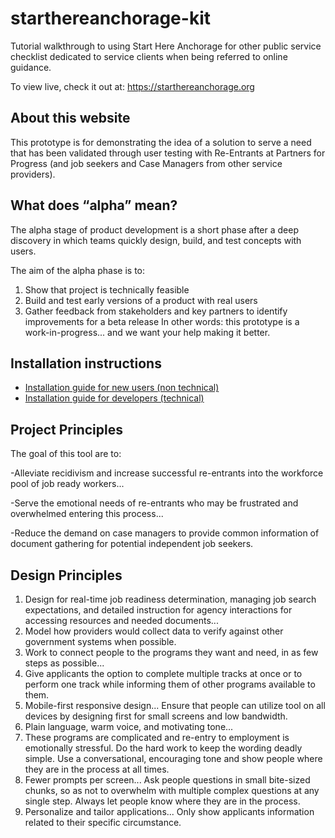 # starthereanchorage-kit
Tutorial walkthrough to using Start Here Anchorage for other public service checklist dedicated to service clients when being referred to online guidance. 

To view live, check it out at: https://starthereanchorage.org


## About this website

This prototype is for demonstrating the idea of a solution to serve a need that has been validated through user testing with Re-Entrants at Partners for Progress (and job seekers and Case Managers from other service providers).

## What does “alpha” mean?
The alpha stage of product development is a short phase after a deep discovery in which teams quickly design, build, and test concepts with users.

The aim of the alpha phase is to:

1. Show that project is technically feasible
2. Build and test early versions of a product with real users
3. Gather feedback from stakeholders and key partners to identify improvements for a beta release
In other words: this prototype is a work-in-progress... and we want your help making it better.

## Installation instructions

- [Installation guide for new users (non technical)](https://govuk-prototype-kit.herokuapp.com/docs/install/introduction)
- [Installation guide for developers (technical)](https://govuk-prototype-kit.herokuapp.com/docs/install/developer-install-instructions)

## Project Principles

The goal of this tool are to:

-Alleviate recidivism and increase successful re-entrants into the workforce pool of job ready workers...

-Serve the emotional needs of re-entrants who may be frustrated and overwhelmed entering this process...

-Reduce the demand on case managers to provide common information of document gathering for potential independent job seekers.

## Design Principles
1. Design for real-time job readiness determination, managing job search expectations, and detailed instruction for agency interactions for accessing resources and needed documents...
2. Model how providers would collect data to verify against other government systems when possible.
3. Work to connect people to the programs they want and need, in as few steps as possible...
4. Give applicants the option to complete multiple tracks at once or to perform one track while informing them of other programs available to them.
5. Mobile-first responsive design...
Ensure that people can utilize tool on all devices by designing first for small screens and low bandwidth.
6. Plain language, warm voice, and motivating tone...
7. These programs are complicated and re-entry to employment is emotionally stressful. Do the hard work to keep the wording deadly simple. Use a conversational, encouraging tone and show people where they are in the process at all times.
7. Fewer prompts per screen...
Ask people questions in small bite-sized chunks, so as not to overwhelm with multiple complex questions at any single step. Always let people know where they are in the process.
8. Personalize and tailor applications...
Only show applicants information related to their specific circumstance.
